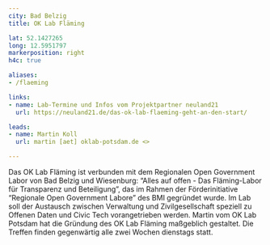 ```yaml
---
city: Bad Belzig
title: OK Lab Fläming

lat: 52.1427265
long: 12.5951797
markerposition: right
h4c: true

aliases:
- /flaeming

links:
- name: Lab-Termine und Infos vom Projektpartner neuland21
  url: https://neuland21.de/das-ok-lab-flaeming-geht-an-den-start/

leads:
- name: Martin Koll
  url: martin [aet] oklab-potsdam.de <>

---
```

Das OK Lab Fläming ist verbunden mit dem Regionalen Open Government Labor von Bad Belzig und Wiesenburg: “Alles auf offen - Das Fläming-Labor für Transparenz und Beteiligung”, das im Rahmen der Förderinitiative “Regionale Open Government Labore” des BMI gegründet wurde. Im Lab soll der Austausch zwischen Verwaltung und Zivilgesellschaft speziell zu Offenen Daten und Civic Tech vorangetrieben werden. Martin vom OK Lab Potsdam hat die Gründung des OK Lab Fläming maßgeblich gestaltet. Die Treffen finden gegenwärtig alle zwei Wochen dienstags statt.
